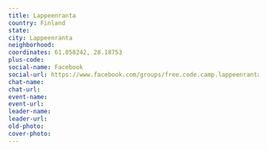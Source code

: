 ```yaml
---
title: Lappeenranta
country: Finland
state: 
city: Lappeenranta
neighborhood: 
coordinates: 61.058242, 28.18753
plus-code:
social-name: Facebook
social-url: https://www.facebook.com/groups/free.code.camp.lappeenranta
chat-name:
chat-url:
event-name:
event-url:
leader-name:
leader-url:
old-photo: 
cover-photo:
---
```

